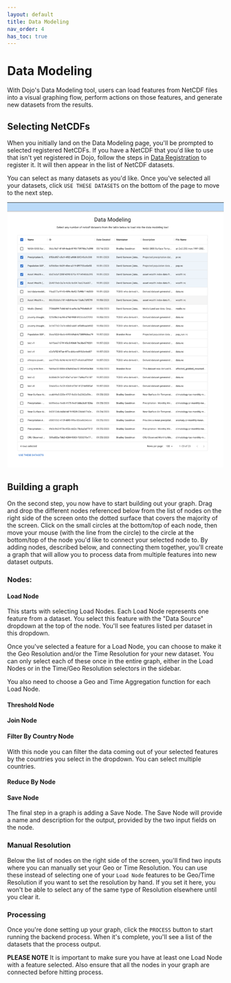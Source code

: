 ```yaml
---
layout: default
title: Data Modeling
nav_order: 4
has_toc: true
---
```


# Data Modeling

With Dojo's Data Modeling tool, users can load features from NetCDF files into a visual graphing flow, perform actions on those features, and generate new datasets from the results.

## Selecting NetCDFs

When you initially land on the Data Modeling page, you'll be prompted to selected registered NetCDFs. If you have a NetCDF that you'd like to use that isn't yet registered in Dojo, follow the steps in [Data Registration](./data-registration) to register it. It will then appear in the list of NetCDF datasets.

You can select as many datasets as you'd like. Once you've selected all your datasets, click `USE THESE DATASETS` on the bottom of the page to move to the next step.

![Select NetCDFs](imgs/data-modeling-select-netcdfs.png)

## Building a graph

On the second step, you now have to start building out your graph. Drag and drop the different nodes referenced below from the list of nodes on the right side of the screen onto the dotted surface that covers the majority of the screen. Click on the small circles at the bottom/top of each node, then move your mouse (with the line from the circle) to the circle at the bottom/top of the node you'd like to connect your selected node to. By adding nodes, described below, and connecting them together, you'll create a graph that will allow you to process data from multiple features into new dataset outputs.

### Nodes:
#### Load Node
This starts with selecting Load Nodes. Each Load Node represents one feature from a dataset. You select this feature with the "Data Source" dropdown at the top of the node. You'll see features listed per dataset in this dropdown.

Once you've selected a feature for a Load Node, you can choose to make it the Geo Resolution and/or the Time Resolution for your new dataset. You can only select each of these once in the entire graph, either in the Load Nodes or in the Time/Geo Resolution selectors in the sidebar.

You also need to choose a Geo and Time Aggregation function for each Load Node.

<!-- Note: explain these:
'conserve', 'min', 'max', 'mean', 'median', 'mode', 'interp_or_mean', 'nearest_or_mode',
 -->

#### Threshold Node

#### Join Node

#### Filter By Country Node 
With this node you can filter the data coming out of your selected features by the countries you select in the dropdown. You can select multiple countries.

#### Reduce By Node
<!--
Note: explain these in context
 'lat', 'lon', 'time', 'country'
 -->


#### Save Node
The final step in a graph is adding a Save Node. The Save Node will provide a name and description for the output, provided by the two input fields on the node. 

### Manual Resolution
Below the list of nodes on the right side of the screen, you'll find two inputs where you can manually set your Geo or Time Resolution. You can use these instead of selecting one of your `Load Node` features to be Geo/Time Resolution if you want to set the resolution by hand. If you set it here, you won't be able to select any of the same type of Resolution elsewhere until you clear it. 

### Processing
Once you're done setting up your graph, click the `PROCESS` button to start running the backend process. When it's complete, you'll see a list of the datasets that the process output. 

**PLEASE NOTE** It is important to make sure you have at least one Load Node with a feature selected. Also ensure that all the nodes in your graph are connected before hitting process.